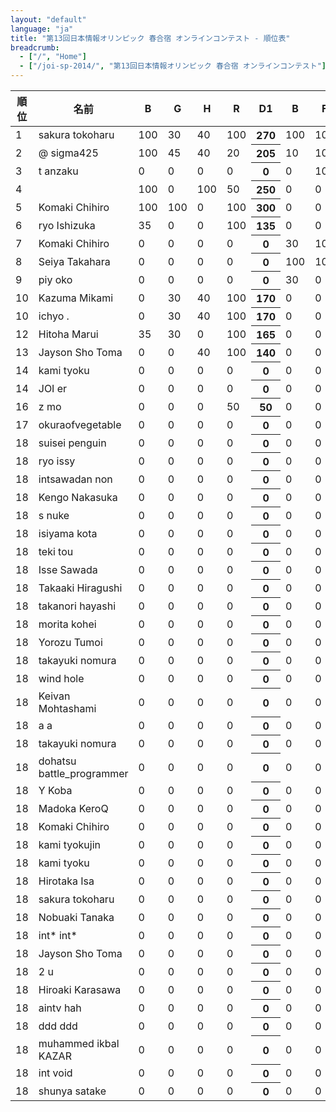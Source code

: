 ```yaml
---
layout: "default"
language: "ja"
title: "第13回日本情報オリンピック 春合宿 オンラインコンテスト - 順位表"
breadcrumb:
  - ["/", "Home"]
  - ["/joi-sp-2014/", "第13回日本情報オリンピック 春合宿 オンラインコンテスト"]
---
```


<table class="table table-bordered table-striped">
  <thead>
    <tr><th>順位</th><th>名前</th><th>B</th><th>G</th><th>H</th><th>R</th><th>D1</th><th>B</th><th>F</th><th>S</th><th>D2</th><th>J</th><th>S</th><th>V</th><th>D3</th><th>C</th><th>K</th><th>S</th><th>D4</th><th>Global</th></tr>
  </thead>
  <tbody>
    <tr id="score-tokoharu"><td>1</td><td>sakura tokoharu</td><td><div class="text-right">100</div></td><td><div class="text-right">30</div></td><td><div class="text-right">40</div></td><td><div class="text-right">100</div></td><th><div class="text-right">270</div></th><td><div class="text-right">100</div></td><td><div class="text-right">100</div></td><td><div class="text-right">85</div></td><th><div class="text-right">285</div></th><td><div class="text-right">100</div></td><td><div class="text-right">15</div></td><td><div class="text-right">100</div></td><th><div class="text-right">215</div></th><td><div class="text-right">15</div></td><td><div class="text-right">0</div></td><td><div class="text-right">100</div></td><th><div class="text-right">115</div></th><th><div class="text-right">885</div></th></tr>
    <tr id="score-sigma425"><td>2</td><td>@ sigma425</td><td><div class="text-right">100</div></td><td><div class="text-right">45</div></td><td><div class="text-right">40</div></td><td><div class="text-right">20</div></td><th><div class="text-right">205</div></th><td><div class="text-right">10</div></td><td><div class="text-right">100</div></td><td><div class="text-right">0</div></td><th><div class="text-right">110</div></th><td><div class="text-right">0</div></td><td><div class="text-right">0</div></td><td><div class="text-right">0</div></td><th><div class="text-right">0</div></th><td><div class="text-right">0</div></td><td><div class="text-right">40</div></td><td><div class="text-right">100</div></td><th><div class="text-right">140</div></th><th><div class="text-right">455</div></th></tr>
    <tr id="score-tanzaku"><td>3</td><td>t anzaku</td><td><div class="text-right">0</div></td><td><div class="text-right">0</div></td><td><div class="text-right">0</div></td><td><div class="text-right">0</div></td><th><div class="text-right">0</div></th><td><div class="text-right">0</div></td><td><div class="text-right">100</div></td><td><div class="text-right">0</div></td><th><div class="text-right">100</div></th><td><div class="text-right">100</div></td><td><div class="text-right">15</div></td><td><div class="text-right">10</div></td><th><div class="text-right">125</div></th><td><div class="text-right">0</div></td><td><div class="text-right">32</div></td><td><div class="text-right">100</div></td><th><div class="text-right">132</div></th><th><div class="text-right">357</div></th></tr>
    <tr id="score-anta"><td>4</td><td> </td><td><div class="text-right">100</div></td><td><div class="text-right">0</div></td><td><div class="text-right">100</div></td><td><div class="text-right">50</div></td><th><div class="text-right">250</div></th><td><div class="text-right">0</div></td><td><div class="text-right">0</div></td><td><div class="text-right">0</div></td><th><div class="text-right">0</div></th><td><div class="text-right">0</div></td><td><div class="text-right">0</div></td><td><div class="text-right">0</div></td><th><div class="text-right">0</div></th><td><div class="text-right">0</div></td><td><div class="text-right">0</div></td><td><div class="text-right">100</div></td><th><div class="text-right">100</div></th><th><div class="text-right">350</div></th></tr>
    <tr id="score-Komaki"><td>5</td><td>Komaki Chihiro</td><td><div class="text-right">100</div></td><td><div class="text-right">100</div></td><td><div class="text-right">0</div></td><td><div class="text-right">100</div></td><th><div class="text-right">300</div></th><td><div class="text-right">0</div></td><td><div class="text-right">0</div></td><td><div class="text-right">0</div></td><th><div class="text-right">0</div></th><td><div class="text-right">0</div></td><td><div class="text-right">0</div></td><td><div class="text-right">0</div></td><th><div class="text-right">0</div></th><td><div class="text-right">0</div></td><td><div class="text-right">0</div></td><td><div class="text-right">0</div></td><th><div class="text-right">0</div></th><th><div class="text-right">300</div></th></tr>
    <tr id="score-ryo_issy"><td>6</td><td>ryo Ishizuka</td><td><div class="text-right">35</div></td><td><div class="text-right">0</div></td><td><div class="text-right">0</div></td><td><div class="text-right">100</div></td><th><div class="text-right">135</div></th><td><div class="text-right">0</div></td><td><div class="text-right">0</div></td><td><div class="text-right">10</div></td><th><div class="text-right">10</div></th><td><div class="text-right">0</div></td><td><div class="text-right">0</div></td><td><div class="text-right">0</div></td><th><div class="text-right">0</div></th><td><div class="text-right">0</div></td><td><div class="text-right">10</div></td><td><div class="text-right">100</div></td><th><div class="text-right">110</div></th><th><div class="text-right">255</div></th></tr>
    <tr id="score-Komaki__"><td>7</td><td>Komaki Chihiro</td><td><div class="text-right">0</div></td><td><div class="text-right">0</div></td><td><div class="text-right">0</div></td><td><div class="text-right">0</div></td><th><div class="text-right">0</div></th><td><div class="text-right">30</div></td><td><div class="text-right">100</div></td><td><div class="text-right">85</div></td><th><div class="text-right">215</div></th><td><div class="text-right">0</div></td><td><div class="text-right">0</div></td><td><div class="text-right">0</div></td><th><div class="text-right">0</div></th><td><div class="text-right">0</div></td><td><div class="text-right">0</div></td><td><div class="text-right">0</div></td><th><div class="text-right">0</div></th><th><div class="text-right">215</div></th></tr>
    <tr id="score-nadeko"><td>8</td><td>Seiya Takahara</td><td><div class="text-right">0</div></td><td><div class="text-right">0</div></td><td><div class="text-right">0</div></td><td><div class="text-right">0</div></td><th><div class="text-right">0</div></th><td><div class="text-right">100</div></td><td><div class="text-right">100</div></td><td><div class="text-right">0</div></td><th><div class="text-right">200</div></th><td><div class="text-right">0</div></td><td><div class="text-right">0</div></td><td><div class="text-right">0</div></td><th><div class="text-right">0</div></th><td><div class="text-right">0</div></td><td><div class="text-right">0</div></td><td><div class="text-right">0</div></td><th><div class="text-right">0</div></th><th><div class="text-right">200</div></th></tr>
    <tr id="score-piyoko"><td>9</td><td>piy oko</td><td><div class="text-right">0</div></td><td><div class="text-right">0</div></td><td><div class="text-right">0</div></td><td><div class="text-right">0</div></td><th><div class="text-right">0</div></th><td><div class="text-right">30</div></td><td><div class="text-right">0</div></td><td><div class="text-right">100</div></td><th><div class="text-right">130</div></th><td><div class="text-right">0</div></td><td><div class="text-right">0</div></td><td><div class="text-right">0</div></td><th><div class="text-right">0</div></th><td><div class="text-right">55</div></td><td><div class="text-right">0</div></td><td><div class="text-right">0</div></td><th><div class="text-right">55</div></th><th><div class="text-right">185</div></th></tr>
    <tr id="score-kitayuta"><td>10</td><td>Kazuma Mikami</td><td><div class="text-right">0</div></td><td><div class="text-right">30</div></td><td><div class="text-right">40</div></td><td><div class="text-right">100</div></td><th><div class="text-right">170</div></th><td><div class="text-right">0</div></td><td><div class="text-right">0</div></td><td><div class="text-right">0</div></td><th><div class="text-right">0</div></th><td><div class="text-right">0</div></td><td><div class="text-right">0</div></td><td><div class="text-right">0</div></td><th><div class="text-right">0</div></th><td><div class="text-right">0</div></td><td><div class="text-right">0</div></td><td><div class="text-right">0</div></td><th><div class="text-right">0</div></th><th><div class="text-right">170</div></th></tr>
    <tr id="score-ichyo"><td>10</td><td>ichyo .</td><td><div class="text-right">0</div></td><td><div class="text-right">30</div></td><td><div class="text-right">40</div></td><td><div class="text-right">100</div></td><th><div class="text-right">170</div></th><td><div class="text-right">0</div></td><td><div class="text-right">0</div></td><td><div class="text-right">0</div></td><th><div class="text-right">0</div></th><td><div class="text-right">0</div></td><td><div class="text-right">0</div></td><td><div class="text-right">0</div></td><th><div class="text-right">0</div></th><td><div class="text-right">0</div></td><td><div class="text-right">0</div></td><td><div class="text-right">0</div></td><th><div class="text-right">0</div></th><th><div class="text-right">170</div></th></tr>
    <tr id="score-yey177"><td>12</td><td>Hitoha Marui</td><td><div class="text-right">35</div></td><td><div class="text-right">30</div></td><td><div class="text-right">0</div></td><td><div class="text-right">100</div></td><th><div class="text-right">165</div></th><td><div class="text-right">0</div></td><td><div class="text-right">0</div></td><td><div class="text-right">0</div></td><th><div class="text-right">0</div></th><td><div class="text-right">0</div></td><td><div class="text-right">0</div></td><td><div class="text-right">0</div></td><th><div class="text-right">0</div></th><td><div class="text-right">0</div></td><td><div class="text-right">0</div></td><td><div class="text-right">0</div></td><th><div class="text-right">0</div></th><th><div class="text-right">165</div></th></tr>
    <tr id="score-kagamiz"><td>13</td><td>Jayson Sho Toma</td><td><div class="text-right">0</div></td><td><div class="text-right">0</div></td><td><div class="text-right">40</div></td><td><div class="text-right">100</div></td><th><div class="text-right">140</div></th><td><div class="text-right">0</div></td><td><div class="text-right">0</div></td><td><div class="text-right">0</div></td><th><div class="text-right">0</div></th><td><div class="text-right">0</div></td><td><div class="text-right">0</div></td><td><div class="text-right">0</div></td><th><div class="text-right">0</div></th><td><div class="text-right">0</div></td><td><div class="text-right">0</div></td><td><div class="text-right">0</div></td><th><div class="text-right">0</div></th><th><div class="text-right">140</div></th></tr>
    <tr id="score-Startcpp"><td>14</td><td>kami tyoku</td><td><div class="text-right">0</div></td><td><div class="text-right">0</div></td><td><div class="text-right">0</div></td><td><div class="text-right">0</div></td><th><div class="text-right">0</div></th><td><div class="text-right">0</div></td><td><div class="text-right">0</div></td><td><div class="text-right">0</div></td><th><div class="text-right">0</div></th><td><div class="text-right">0</div></td><td><div class="text-right">0</div></td><td><div class="text-right">0</div></td><th><div class="text-right">0</div></th><td><div class="text-right">0</div></td><td><div class="text-right">0</div></td><td><div class="text-right">100</div></td><th><div class="text-right">100</div></th><th><div class="text-right">100</div></th></tr>
    <tr id="score-JOIer"><td>14</td><td>JOI er</td><td><div class="text-right">0</div></td><td><div class="text-right">0</div></td><td><div class="text-right">0</div></td><td><div class="text-right">0</div></td><th><div class="text-right">0</div></th><td><div class="text-right">0</div></td><td><div class="text-right">0</div></td><td><div class="text-right">0</div></td><th><div class="text-right">0</div></th><td><div class="text-right">0</div></td><td><div class="text-right">0</div></td><td><div class="text-right">0</div></td><th><div class="text-right">0</div></th><td><div class="text-right">0</div></td><td><div class="text-right">0</div></td><td><div class="text-right">100</div></td><th><div class="text-right">100</div></th><th><div class="text-right">100</div></th></tr>
    <tr id="score-mozuki"><td>16</td><td>z mo</td><td><div class="text-right">0</div></td><td><div class="text-right">0</div></td><td><div class="text-right">0</div></td><td><div class="text-right">50</div></td><th><div class="text-right">50</div></th><td><div class="text-right">0</div></td><td><div class="text-right">0</div></td><td><div class="text-right">0</div></td><th><div class="text-right">0</div></th><td><div class="text-right">0</div></td><td><div class="text-right">0</div></td><td><div class="text-right">0</div></td><th><div class="text-right">0</div></th><td><div class="text-right">0</div></td><td><div class="text-right">0</div></td><td><div class="text-right">0</div></td><th><div class="text-right">0</div></th><th><div class="text-right">50</div></th></tr>
    <tr id="score-okuraofvegetable"><td>17</td><td>okuraofvegetable </td><td><div class="text-right">0</div></td><td><div class="text-right">0</div></td><td><div class="text-right">0</div></td><td><div class="text-right">0</div></td><th><div class="text-right">0</div></th><td><div class="text-right">0</div></td><td><div class="text-right">0</div></td><td><div class="text-right">0</div></td><th><div class="text-right">0</div></th><td><div class="text-right">20</div></td><td><div class="text-right">0</div></td><td><div class="text-right">0</div></td><th><div class="text-right">20</div></th><td><div class="text-right">0</div></td><td><div class="text-right">0</div></td><td><div class="text-right">0</div></td><th><div class="text-right">0</div></th><th><div class="text-right">20</div></th></tr>
    <tr id="score-turtle"><td>18</td><td>suisei penguin</td><td><div class="text-right">0</div></td><td><div class="text-right">0</div></td><td><div class="text-right">0</div></td><td><div class="text-right">0</div></td><th><div class="text-right">0</div></th><td><div class="text-right">0</div></td><td><div class="text-right">0</div></td><td><div class="text-right">0</div></td><th><div class="text-right">0</div></th><td><div class="text-right">0</div></td><td><div class="text-right">0</div></td><td><div class="text-right">0</div></td><th><div class="text-right">0</div></th><td><div class="text-right">0</div></td><td><div class="text-right">0</div></td><td><div class="text-right">0</div></td><th><div class="text-right">0</div></th><th><div class="text-right">0</div></th></tr>
    <tr id="score-ryoissy"><td>18</td><td>ryo issy</td><td><div class="text-right">0</div></td><td><div class="text-right">0</div></td><td><div class="text-right">0</div></td><td><div class="text-right">0</div></td><th><div class="text-right">0</div></th><td><div class="text-right">0</div></td><td><div class="text-right">0</div></td><td><div class="text-right">0</div></td><th><div class="text-right">0</div></th><td><div class="text-right">0</div></td><td><div class="text-right">0</div></td><td><div class="text-right">0</div></td><th><div class="text-right">0</div></th><td><div class="text-right">0</div></td><td><div class="text-right">0</div></td><td><div class="text-right">0</div></td><th><div class="text-right">0</div></th><th><div class="text-right">0</div></th></tr>
    <tr id="score-intsawadan2"><td>18</td><td>intsawadan non</td><td><div class="text-right">0</div></td><td><div class="text-right">0</div></td><td><div class="text-right">0</div></td><td><div class="text-right">0</div></td><th><div class="text-right">0</div></th><td><div class="text-right">0</div></td><td><div class="text-right">0</div></td><td><div class="text-right">0</div></td><th><div class="text-right">0</div></th><td><div class="text-right">0</div></td><td><div class="text-right">0</div></td><td><div class="text-right">0</div></td><th><div class="text-right">0</div></th><td><div class="text-right">0</div></td><td><div class="text-right">0</div></td><td><div class="text-right">0</div></td><th><div class="text-right">0</div></th><th><div class="text-right">0</div></th></tr>
    <tr id="score-sky58"><td>18</td><td>Kengo Nakasuka</td><td><div class="text-right">0</div></td><td><div class="text-right">0</div></td><td><div class="text-right">0</div></td><td><div class="text-right">0</div></td><th><div class="text-right">0</div></th><td><div class="text-right">0</div></td><td><div class="text-right">0</div></td><td><div class="text-right">0</div></td><th><div class="text-right">0</div></th><td><div class="text-right">0</div></td><td><div class="text-right">0</div></td><td><div class="text-right">0</div></td><th><div class="text-right">0</div></th><td><div class="text-right">0</div></td><td><div class="text-right">0</div></td><td><div class="text-right">0</div></td><th><div class="text-right">0</div></th><th><div class="text-right">0</div></th></tr>
    <tr id="score-snuke"><td>18</td><td>s nuke</td><td><div class="text-right">0</div></td><td><div class="text-right">0</div></td><td><div class="text-right">0</div></td><td><div class="text-right">0</div></td><th><div class="text-right">0</div></th><td><div class="text-right">0</div></td><td><div class="text-right">0</div></td><td><div class="text-right">0</div></td><th><div class="text-right">0</div></th><td><div class="text-right">0</div></td><td><div class="text-right">0</div></td><td><div class="text-right">0</div></td><th><div class="text-right">0</div></th><td><div class="text-right">0</div></td><td><div class="text-right">0</div></td><td><div class="text-right">0</div></td><th><div class="text-right">0</div></th><th><div class="text-right">0</div></th></tr>
    <tr id="score-stone725"><td>18</td><td>isiyama kota</td><td><div class="text-right">0</div></td><td><div class="text-right">0</div></td><td><div class="text-right">0</div></td><td><div class="text-right">0</div></td><th><div class="text-right">0</div></th><td><div class="text-right">0</div></td><td><div class="text-right">0</div></td><td><div class="text-right">0</div></td><th><div class="text-right">0</div></th><td><div class="text-right">0</div></td><td><div class="text-right">0</div></td><td><div class="text-right">0</div></td><th><div class="text-right">0</div></th><td><div class="text-right">0</div></td><td><div class="text-right">0</div></td><td><div class="text-right">0</div></td><th><div class="text-right">0</div></th><th><div class="text-right">0</div></th></tr>
    <tr id="score-tekitou"><td>18</td><td>teki tou</td><td><div class="text-right">0</div></td><td><div class="text-right">0</div></td><td><div class="text-right">0</div></td><td><div class="text-right">0</div></td><th><div class="text-right">0</div></th><td><div class="text-right">0</div></td><td><div class="text-right">0</div></td><td><div class="text-right">0</div></td><th><div class="text-right">0</div></th><td><div class="text-right">0</div></td><td><div class="text-right">0</div></td><td><div class="text-right">0</div></td><th><div class="text-right">0</div></th><td><div class="text-right">0</div></td><td><div class="text-right">0</div></td><td><div class="text-right">0</div></td><th><div class="text-right">0</div></th><th><div class="text-right">0</div></th></tr>
    <tr id="score-intsawadan"><td>18</td><td>Isse Sawada</td><td><div class="text-right">0</div></td><td><div class="text-right">0</div></td><td><div class="text-right">0</div></td><td><div class="text-right">0</div></td><th><div class="text-right">0</div></th><td><div class="text-right">0</div></td><td><div class="text-right">0</div></td><td><div class="text-right">0</div></td><th><div class="text-right">0</div></th><td><div class="text-right">0</div></td><td><div class="text-right">0</div></td><td><div class="text-right">0</div></td><th><div class="text-right">0</div></th><td><div class="text-right">0</div></td><td><div class="text-right">0</div></td><td><div class="text-right">0</div></td><th><div class="text-right">0</div></th><th><div class="text-right">0</div></th></tr>
    <tr id="score-logicmachine"><td>18</td><td>Takaaki Hiragushi</td><td><div class="text-right">0</div></td><td><div class="text-right">0</div></td><td><div class="text-right">0</div></td><td><div class="text-right">0</div></td><th><div class="text-right">0</div></th><td><div class="text-right">0</div></td><td><div class="text-right">0</div></td><td><div class="text-right">0</div></td><th><div class="text-right">0</div></th><td><div class="text-right">0</div></td><td><div class="text-right">0</div></td><td><div class="text-right">0</div></td><th><div class="text-right">0</div></th><td><div class="text-right">0</div></td><td><div class="text-right">0</div></td><td><div class="text-right">0</div></td><th><div class="text-right">0</div></th><th><div class="text-right">0</div></th></tr>
    <tr id="score-flowlight"><td>18</td><td>takanori hayashi</td><td><div class="text-right">0</div></td><td><div class="text-right">0</div></td><td><div class="text-right">0</div></td><td><div class="text-right">0</div></td><th><div class="text-right">0</div></th><td><div class="text-right">0</div></td><td><div class="text-right">0</div></td><td><div class="text-right">0</div></td><th><div class="text-right">0</div></th><td><div class="text-right">0</div></td><td><div class="text-right">0</div></td><td><div class="text-right">0</div></td><th><div class="text-right">0</div></th><td><div class="text-right">0</div></td><td><div class="text-right">0</div></td><td><div class="text-right">0</div></td><th><div class="text-right">0</div></th><th><div class="text-right">0</div></th></tr>
    <tr id="score-yosupo"><td>18</td><td>morita kohei</td><td><div class="text-right">0</div></td><td><div class="text-right">0</div></td><td><div class="text-right">0</div></td><td><div class="text-right">0</div></td><th><div class="text-right">0</div></th><td><div class="text-right">0</div></td><td><div class="text-right">0</div></td><td><div class="text-right">0</div></td><th><div class="text-right">0</div></th><td><div class="text-right">0</div></td><td><div class="text-right">0</div></td><td><div class="text-right">0</div></td><th><div class="text-right">0</div></th><td><div class="text-right">0</div></td><td><div class="text-right">0</div></td><td><div class="text-right">0</div></td><th><div class="text-right">0</div></th><th><div class="text-right">0</div></th></tr>
    <tr id="score-1.0e+21"><td>18</td><td>Yorozu Tumoi</td><td><div class="text-right">0</div></td><td><div class="text-right">0</div></td><td><div class="text-right">0</div></td><td><div class="text-right">0</div></td><th><div class="text-right">0</div></th><td><div class="text-right">0</div></td><td><div class="text-right">0</div></td><td><div class="text-right">0</div></td><th><div class="text-right">0</div></th><td><div class="text-right">0</div></td><td><div class="text-right">0</div></td><td><div class="text-right">0</div></td><th><div class="text-right">0</div></th><td><div class="text-right">0</div></td><td><div class="text-right">0</div></td><td><div class="text-right">0</div></td><th><div class="text-right">0</div></th><th><div class="text-right">0</div></th></tr>
    <tr id="score-12yen"><td>18</td><td>takayuki nomura</td><td><div class="text-right">0</div></td><td><div class="text-right">0</div></td><td><div class="text-right">0</div></td><td><div class="text-right">0</div></td><th><div class="text-right">0</div></th><td><div class="text-right">0</div></td><td><div class="text-right">0</div></td><td><div class="text-right">0</div></td><th><div class="text-right">0</div></th><td><div class="text-right">0</div></td><td><div class="text-right">0</div></td><td><div class="text-right">0</div></td><th><div class="text-right">0</div></th><td><div class="text-right">0</div></td><td><div class="text-right">0</div></td><td><div class="text-right">0</div></td><th><div class="text-right">0</div></th><th><div class="text-right">0</div></th></tr>
    <tr id="score-bahachi"><td>18</td><td>wind hole</td><td><div class="text-right">0</div></td><td><div class="text-right">0</div></td><td><div class="text-right">0</div></td><td><div class="text-right">0</div></td><th><div class="text-right">0</div></th><td><div class="text-right">0</div></td><td><div class="text-right">0</div></td><td><div class="text-right">0</div></td><th><div class="text-right">0</div></th><td><div class="text-right">0</div></td><td><div class="text-right">0</div></td><td><div class="text-right">0</div></td><th><div class="text-right">0</div></th><td><div class="text-right">0</div></td><td><div class="text-right">0</div></td><td><div class="text-right">0</div></td><th><div class="text-right">0</div></th><th><div class="text-right">0</div></th></tr>
    <tr id="score-akm"><td>18</td><td>Keivan Mohtashami</td><td><div class="text-right">0</div></td><td><div class="text-right">0</div></td><td><div class="text-right">0</div></td><td><div class="text-right">0</div></td><th><div class="text-right">0</div></th><td><div class="text-right">0</div></td><td><div class="text-right">0</div></td><td><div class="text-right">0</div></td><th><div class="text-right">0</div></th><td><div class="text-right">0</div></td><td><div class="text-right">0</div></td><td><div class="text-right">0</div></td><th><div class="text-right">0</div></th><td><div class="text-right">0</div></td><td><div class="text-right">0</div></td><td><div class="text-right">0</div></td><th><div class="text-right">0</div></th><th><div class="text-right">0</div></th></tr>
    <tr id="score-a"><td>18</td><td>a a</td><td><div class="text-right">0</div></td><td><div class="text-right">0</div></td><td><div class="text-right">0</div></td><td><div class="text-right">0</div></td><th><div class="text-right">0</div></th><td><div class="text-right">0</div></td><td><div class="text-right">0</div></td><td><div class="text-right">0</div></td><th><div class="text-right">0</div></th><td><div class="text-right">0</div></td><td><div class="text-right">0</div></td><td><div class="text-right">0</div></td><th><div class="text-right">0</div></th><td><div class="text-right">0</div></td><td><div class="text-right">0</div></td><td><div class="text-right">0</div></td><th><div class="text-right">0</div></th><th><div class="text-right">0</div></th></tr>
    <tr id="score-asakusa"><td>18</td><td>takayuki nomura</td><td><div class="text-right">0</div></td><td><div class="text-right">0</div></td><td><div class="text-right">0</div></td><td><div class="text-right">0</div></td><th><div class="text-right">0</div></th><td><div class="text-right">0</div></td><td><div class="text-right">0</div></td><td><div class="text-right">0</div></td><th><div class="text-right">0</div></th><td><div class="text-right">0</div></td><td><div class="text-right">0</div></td><td><div class="text-right">0</div></td><th><div class="text-right">0</div></th><td><div class="text-right">0</div></td><td><div class="text-right">0</div></td><td><div class="text-right">0</div></td><th><div class="text-right">0</div></th><th><div class="text-right">0</div></th></tr>
    <tr id="score-dohatsu"><td>18</td><td>dohatsu battle_programmer</td><td><div class="text-right">0</div></td><td><div class="text-right">0</div></td><td><div class="text-right">0</div></td><td><div class="text-right">0</div></td><th><div class="text-right">0</div></th><td><div class="text-right">0</div></td><td><div class="text-right">0</div></td><td><div class="text-right">0</div></td><th><div class="text-right">0</div></th><td><div class="text-right">0</div></td><td><div class="text-right">0</div></td><td><div class="text-right">0</div></td><th><div class="text-right">0</div></th><td><div class="text-right">0</div></td><td><div class="text-right">0</div></td><td><div class="text-right">0</div></td><th><div class="text-right">0</div></th><th><div class="text-right">0</div></th></tr>
    <tr id="score-dussel"><td>18</td><td>Y Koba</td><td><div class="text-right">0</div></td><td><div class="text-right">0</div></td><td><div class="text-right">0</div></td><td><div class="text-right">0</div></td><th><div class="text-right">0</div></th><td><div class="text-right">0</div></td><td><div class="text-right">0</div></td><td><div class="text-right">0</div></td><th><div class="text-right">0</div></th><td><div class="text-right">0</div></td><td><div class="text-right">0</div></td><td><div class="text-right">0</div></td><th><div class="text-right">0</div></th><td><div class="text-right">0</div></td><td><div class="text-right">0</div></td><td><div class="text-right">0</div></td><th><div class="text-right">0</div></th><th><div class="text-right">0</div></th></tr>
    <tr id="score-madokamylove"><td>18</td><td>Madoka KeroQ</td><td><div class="text-right">0</div></td><td><div class="text-right">0</div></td><td><div class="text-right">0</div></td><td><div class="text-right">0</div></td><th><div class="text-right">0</div></th><td><div class="text-right">0</div></td><td><div class="text-right">0</div></td><td><div class="text-right">0</div></td><th><div class="text-right">0</div></th><td><div class="text-right">0</div></td><td><div class="text-right">0</div></td><td><div class="text-right">0</div></td><th><div class="text-right">0</div></th><td><div class="text-right">0</div></td><td><div class="text-right">0</div></td><td><div class="text-right">0</div></td><th><div class="text-right">0</div></th><th><div class="text-right">0</div></th></tr>
    <tr id="score-Komaki_"><td>18</td><td>Komaki Chihiro</td><td><div class="text-right">0</div></td><td><div class="text-right">0</div></td><td><div class="text-right">0</div></td><td><div class="text-right">0</div></td><th><div class="text-right">0</div></th><td><div class="text-right">0</div></td><td><div class="text-right">0</div></td><td><div class="text-right">0</div></td><th><div class="text-right">0</div></th><td><div class="text-right">0</div></td><td><div class="text-right">0</div></td><td><div class="text-right">0</div></td><th><div class="text-right">0</div></th><td><div class="text-right">0</div></td><td><div class="text-right">0</div></td><td><div class="text-right">0</div></td><th><div class="text-right">0</div></th><th><div class="text-right">0</div></th></tr>
    <tr id="score-startcpp"><td>18</td><td>kami tyokujin</td><td><div class="text-right">0</div></td><td><div class="text-right">0</div></td><td><div class="text-right">0</div></td><td><div class="text-right">0</div></td><th><div class="text-right">0</div></th><td><div class="text-right">0</div></td><td><div class="text-right">0</div></td><td><div class="text-right">0</div></td><th><div class="text-right">0</div></th><td><div class="text-right">0</div></td><td><div class="text-right">0</div></td><td><div class="text-right">0</div></td><th><div class="text-right">0</div></th><td><div class="text-right">0</div></td><td><div class="text-right">0</div></td><td><div class="text-right">0</div></td><th><div class="text-right">0</div></th><th><div class="text-right">0</div></th></tr>
    <tr id="score-startcpp@10:50"><td>18</td><td>kami tyoku</td><td><div class="text-right">0</div></td><td><div class="text-right">0</div></td><td><div class="text-right">0</div></td><td><div class="text-right">0</div></td><th><div class="text-right">0</div></th><td><div class="text-right">0</div></td><td><div class="text-right">0</div></td><td><div class="text-right">0</div></td><th><div class="text-right">0</div></th><td><div class="text-right">0</div></td><td><div class="text-right">0</div></td><td><div class="text-right">0</div></td><th><div class="text-right">0</div></th><td><div class="text-right">0</div></td><td><div class="text-right">0</div></td><td><div class="text-right">0</div></td><th><div class="text-right">0</div></th><th><div class="text-right">0</div></th></tr>
    <tr id="score-HIR180"><td>18</td><td>Hirotaka Isa</td><td><div class="text-right">0</div></td><td><div class="text-right">0</div></td><td><div class="text-right">0</div></td><td><div class="text-right">0</div></td><th><div class="text-right">0</div></th><td><div class="text-right">0</div></td><td><div class="text-right">0</div></td><td><div class="text-right">0</div></td><th><div class="text-right">0</div></th><td><div class="text-right">0</div></td><td><div class="text-right">0</div></td><td><div class="text-right">0</div></td><th><div class="text-right">0</div></th><td><div class="text-right">0</div></td><td><div class="text-right">0</div></td><td><div class="text-right">0</div></td><th><div class="text-right">0</div></th><th><div class="text-right">0</div></th></tr>
    <tr id="score-tokoharu2"><td>18</td><td>sakura tokoharu</td><td><div class="text-right">0</div></td><td><div class="text-right">0</div></td><td><div class="text-right">0</div></td><td><div class="text-right">0</div></td><th><div class="text-right">0</div></th><td><div class="text-right">0</div></td><td><div class="text-right">0</div></td><td><div class="text-right">0</div></td><th><div class="text-right">0</div></th><td><div class="text-right">0</div></td><td><div class="text-right">0</div></td><td><div class="text-right">0</div></td><th><div class="text-right">0</div></th><td><div class="text-right">0</div></td><td><div class="text-right">0</div></td><td><div class="text-right">0</div></td><th><div class="text-right">0</div></th><th><div class="text-right">0</div></th></tr>
    <tr id="score-tomerun"><td>18</td><td>Nobuaki Tanaka</td><td><div class="text-right">0</div></td><td><div class="text-right">0</div></td><td><div class="text-right">0</div></td><td><div class="text-right">0</div></td><th><div class="text-right">0</div></th><td><div class="text-right">0</div></td><td><div class="text-right">0</div></td><td><div class="text-right">0</div></td><th><div class="text-right">0</div></th><td><div class="text-right">0</div></td><td><div class="text-right">0</div></td><td><div class="text-right">0</div></td><th><div class="text-right">0</div></th><td><div class="text-right">0</div></td><td><div class="text-right">0</div></td><td><div class="text-right">0</div></td><th><div class="text-right">0</div></th><th><div class="text-right">0</div></th></tr>
    <tr id="score-intsawadan3"><td>18</td><td>int* int*</td><td><div class="text-right">0</div></td><td><div class="text-right">0</div></td><td><div class="text-right">0</div></td><td><div class="text-right">0</div></td><th><div class="text-right">0</div></th><td><div class="text-right">0</div></td><td><div class="text-right">0</div></td><td><div class="text-right">0</div></td><th><div class="text-right">0</div></th><td><div class="text-right">0</div></td><td><div class="text-right">0</div></td><td><div class="text-right">0</div></td><th><div class="text-right">0</div></th><td><div class="text-right">0</div></td><td><div class="text-right">0</div></td><td><div class="text-right">0</div></td><th><div class="text-right">0</div></th><th><div class="text-right">0</div></th></tr>
    <tr id="score-kagamiz_"><td>18</td><td>Jayson Sho Toma</td><td><div class="text-right">0</div></td><td><div class="text-right">0</div></td><td><div class="text-right">0</div></td><td><div class="text-right">0</div></td><th><div class="text-right">0</div></th><td><div class="text-right">0</div></td><td><div class="text-right">0</div></td><td><div class="text-right">0</div></td><th><div class="text-right">0</div></th><td><div class="text-right">0</div></td><td><div class="text-right">0</div></td><td><div class="text-right">0</div></td><th><div class="text-right">0</div></th><td><div class="text-right">0</div></td><td><div class="text-right">0</div></td><td><div class="text-right">0</div></td><th><div class="text-right">0</div></th><th><div class="text-right">0</div></th></tr>
    <tr id="score-u2"><td>18</td><td>2 u</td><td><div class="text-right">0</div></td><td><div class="text-right">0</div></td><td><div class="text-right">0</div></td><td><div class="text-right">0</div></td><th><div class="text-right">0</div></th><td><div class="text-right">0</div></td><td><div class="text-right">0</div></td><td><div class="text-right">0</div></td><th><div class="text-right">0</div></th><td><div class="text-right">0</div></td><td><div class="text-right">0</div></td><td><div class="text-right">0</div></td><th><div class="text-right">0</div></th><td><div class="text-right">0</div></td><td><div class="text-right">0</div></td><td><div class="text-right">0</div></td><th><div class="text-right">0</div></th><th><div class="text-right">0</div></th></tr>
    <tr id="score-Cubic"><td>18</td><td>Hiroaki Karasawa</td><td><div class="text-right">0</div></td><td><div class="text-right">0</div></td><td><div class="text-right">0</div></td><td><div class="text-right">0</div></td><th><div class="text-right">0</div></th><td><div class="text-right">0</div></td><td><div class="text-right">0</div></td><td><div class="text-right">0</div></td><th><div class="text-right">0</div></th><td><div class="text-right">0</div></td><td><div class="text-right">0</div></td><td><div class="text-right">0</div></td><th><div class="text-right">0</div></th><td><div class="text-right">0</div></td><td><div class="text-right">0</div></td><td><div class="text-right">0</div></td><th><div class="text-right">0</div></th><th><div class="text-right">0</div></th></tr>
    <tr id="score-aintv"><td>18</td><td>aintv hah</td><td><div class="text-right">0</div></td><td><div class="text-right">0</div></td><td><div class="text-right">0</div></td><td><div class="text-right">0</div></td><th><div class="text-right">0</div></th><td><div class="text-right">0</div></td><td><div class="text-right">0</div></td><td><div class="text-right">0</div></td><th><div class="text-right">0</div></th><td><div class="text-right">0</div></td><td><div class="text-right">0</div></td><td><div class="text-right">0</div></td><th><div class="text-right">0</div></th><td><div class="text-right">0</div></td><td><div class="text-right">0</div></td><td><div class="text-right">0</div></td><th><div class="text-right">0</div></th><th><div class="text-right">0</div></th></tr>
    <tr id="score-ddd"><td>18</td><td>ddd ddd</td><td><div class="text-right">0</div></td><td><div class="text-right">0</div></td><td><div class="text-right">0</div></td><td><div class="text-right">0</div></td><th><div class="text-right">0</div></th><td><div class="text-right">0</div></td><td><div class="text-right">0</div></td><td><div class="text-right">0</div></td><th><div class="text-right">0</div></th><td><div class="text-right">0</div></td><td><div class="text-right">0</div></td><td><div class="text-right">0</div></td><th><div class="text-right">0</div></th><td><div class="text-right">0</div></td><td><div class="text-right">0</div></td><td><div class="text-right">0</div></td><th><div class="text-right">0</div></th><th><div class="text-right">0</div></th></tr>
    <tr id="score-ikbalkazar"><td>18</td><td>muhammed ikbal KAZAR</td><td><div class="text-right">0</div></td><td><div class="text-right">0</div></td><td><div class="text-right">0</div></td><td><div class="text-right">0</div></td><th><div class="text-right">0</div></th><td><div class="text-right">0</div></td><td><div class="text-right">0</div></td><td><div class="text-right">0</div></td><th><div class="text-right">0</div></th><td><div class="text-right">0</div></td><td><div class="text-right">0</div></td><td><div class="text-right">0</div></td><th><div class="text-right">0</div></th><td><div class="text-right">0</div></td><td><div class="text-right">0</div></td><td><div class="text-right">0</div></td><th><div class="text-right">0</div></th><th><div class="text-right">0</div></th></tr>
    <tr id="score-intsawadan4"><td>18</td><td>int void</td><td><div class="text-right">0</div></td><td><div class="text-right">0</div></td><td><div class="text-right">0</div></td><td><div class="text-right">0</div></td><th><div class="text-right">0</div></th><td><div class="text-right">0</div></td><td><div class="text-right">0</div></td><td><div class="text-right">0</div></td><th><div class="text-right">0</div></th><td><div class="text-right">0</div></td><td><div class="text-right">0</div></td><td><div class="text-right">0</div></td><th><div class="text-right">0</div></th><td><div class="text-right">0</div></td><td><div class="text-right">0</div></td><td><div class="text-right">0</div></td><th><div class="text-right">0</div></th><th><div class="text-right">0</div></th></tr>
    <tr id="score-satashun"><td>18</td><td>shunya satake</td><td><div class="text-right">0</div></td><td><div class="text-right">0</div></td><td><div class="text-right">0</div></td><td><div class="text-right">0</div></td><th><div class="text-right">0</div></th><td><div class="text-right">0</div></td><td><div class="text-right">0</div></td><td><div class="text-right">0</div></td><th><div class="text-right">0</div></th><td><div class="text-right">0</div></td><td><div class="text-right">0</div></td><td><div class="text-right">0</div></td><th><div class="text-right">0</div></th><td><div class="text-right">0</div></td><td><div class="text-right">0</div></td><td><div class="text-right">0</div></td><th><div class="text-right">0</div></th><th><div class="text-right">0</div></th></tr>
  </tbody>
</table>

